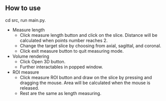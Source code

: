 ## How to use
cd src, run main.py.
- Measure length
  - Click measure length button and click on the slice. Distance will be calculated when points number reaches 2.
  - Change the target slice by choosing from axial, sagittal, and coronal.
  - Click exit measure button to quit measuring mode.
- Volume rendering
  - Click Open 3D button.
  - Further interactables in popped window.
- ROI measure
  - Click measure ROI button and draw on the slice by pressing and dragging the mouse. Area will be calculated when the mouse is released.
  - Rest are the same as length measuring.
